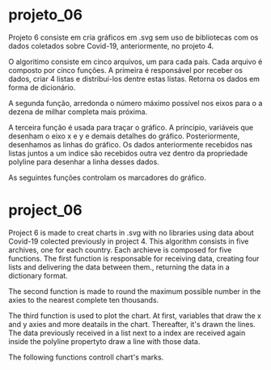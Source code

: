 # projeto_06 
Projeto 6 consiste em cria gráficos em .svg sem uso de bibliotecas com os dados coletados sobre Covid-19, anteriormente, no projeto 4.

O algoritimo consiste em cinco arquivos, um para cada país. Cada arquivo é composto por cinco funções. A primeira é responsável por receber os dados, criar 4 listas e distribuí-los dentre estas listas. Retorna os dados em forma de dicionário.

A segunda função, arredonda o número máximo possível nos eixos para o a dezena de milhar completa mais próxima.

A terceira função é usada para traçar o gráfico. A príncipio, variáveis que desenham o eixo x e y e demais detalhes do gráfico. Posteriormente, desenhamos as linhas do gráfico. Os dados anteriormente recebidos nas listas juntos a um indice são recebidos outra vez dentro da propriedade polyline para desenhar a linha desses dados.

As seguintes funções controlam os marcadores do gráfico.

# project_06

Project 6 is made to creat charts in .svg with no libraries using data about Covid-19 colected previously in project 4. This algorithm consists in five archives, one for each country. Each archieve is composed for five functions. The first function is responsable for receiving data, creating four lists and delivering the data between them., returning the data in a dictionary format.

The second function is made to round the maximum possible number in the axies to the nearest complete ten thousands.

The third function is used to plot the chart. At first, variables that draw the x and y axies and more deatails in the chart. Thereafter, it's drawn the lines. The data previously received in a list next to a index are received again inside the polyline propertyto draw a line with those data.

The following functions controll chart's marks.
